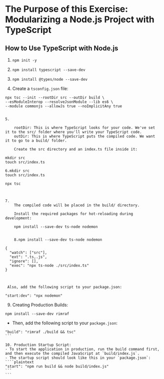 # The Purpose of this Exercise: Modularizing a Node.js Project with TypeScript

## How to Use TypeScript with Node.js

1. `npm init -y`

2. `npm install typescript --save-dev`

3. `npm install @types/node --save-dev`

4. Create a `tsconfig.json` file:
```plaintext
npx tsc --init --rootDir src --outDir build \
--esModuleInterop --resolveJsonModule --lib es6 \
--module commonjs --allowJs true --noImplicitAny true


5.

    rootDir: This is where TypeScript looks for your code. We've set it to the src/ folder where you'll write your TypeScript code.
    outDir: This is where TypeScript puts the compiled code. We want it to go to a build/ folder.

    Create the src directory and an index.ts file inside it:

mkdir src
touch src/index.ts

6.mkdir src
touch src/index.ts

npx tsc



7.
    The compiled code will be placed in the build/ directory.

    Install the required packages for hot-reloading during development:
    
    npm install --save-dev ts-node nodemon

    
    8.npm install --save-dev ts-node nodemon

{
  "watch": ["src"],
  "ext": ".ts,.js",
  "ignore": [],
  "exec": "npx ts-node ./src/index.ts"
}



 Also, add the following script to your package.json:

"start:dev": "npx nodemon"
```

9. Creating Production Builds:
```plaintext
npm install --save-dev rimraf
```
- Then, add the following script to your `package.json`:
````plaintext
"build": "rimraf ./build && tsc"
```

10. Production Startup Script:
- To start the application in production, run the build command first, and then execute the compiled JavaScript at `build/index.js`.
- The startup script should look like this in your `package.json`:
````plaintext
"start": "npm run build && node build/index.js"
```
```

